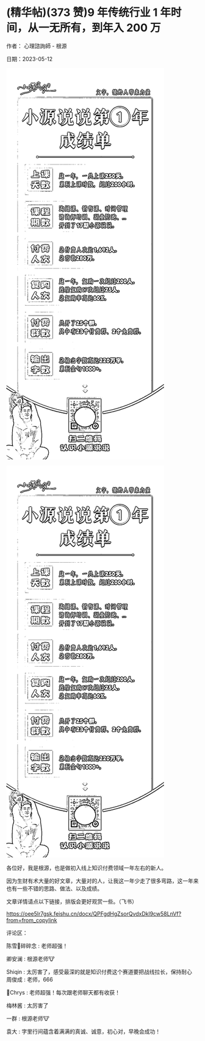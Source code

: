 
# (精华帖)(373 赞)9 年传统行业 1 年时间，从一无所有，到年入 200 万

作者：  心理諮詢師 - 根源

日期：2023-05-12

 

 

![](img/zhishi-fufei_0447.png)

 

 

![](img/zhishi-fufei_0452.png)

各位好，我是根源，也是做初入线上知识付费领域一年左右的新人。

因为生财有术大量的好文章，大量对的人，让我这一年少走了很多弯路，这一年来也有一些不错的思路、做法、以及成绩。

文章详情请点以下链接，排版会更好观赏一些。（飞书）

https://oee5lr7gsk.feishu.cn/docx/QPFgdHgZsorQvdxDkl9cw58LnVf?from=from_copylink

 

 

评论区：

陈雪🦉碎碎念 : 老师超强！

卿安澜 : 根源老师🐮

Shiqin : 太厉害了，感受最深的就是知识付费这个赛道要把战线拉长，保持耐心  周俊成 : 老师，666

💪Chrys : 老师超强！每次跟老师聊天都有收获！

梅林酱 : 太厉害了

一群 : 根源老师🐮

袁大 : 字里行间蕴含着满满的真诚、诚意，初心对，早晚会成功！
